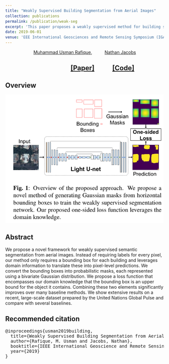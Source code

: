 ```yaml
---
title: "Weakly Supervised Building Segmentation from Aerial Images"
collection: publications
permalink: /publication/weak-seg
excerpt: 'This paper proposes a weakly supervised method for building segmentation from overhead images.'
date: 2019-06-01
venue: 'EEE International Geosciences and Remote Sensing Symposium (IGARSS)'
---
```

 &emsp;  &emsp; &emsp; &emsp; &emsp; [Muhammad Usman Rafique](http://urafique.com), &emsp;  &emsp; [Nathan Jacobs](https://jacobsn.github.io/)

##  &emsp;  &emsp;  &emsp; &emsp;  &emsp; &emsp;  &emsp;   &emsp; [[Paper]](http://openaccess.thecvf.com/content_CVPRW_2019/papers/EarthVision/Rafique_Weakly_Supervised_Fusion_of_Multiple_Overhead_Images_CVPRW_2019_paper.pdf)   &emsp;  &emsp;      [[Code]](https://github.com/UkyVision/weakly-supervised-image-fusion)

## Overview
![Fusion overview](/images/building19.png)
 
## Abstract
We propose a novel framework for weakly supervised semantic segmentation from aerial images. Instead of requiring labels for every pixel, our method only requires a bounding box for each building and leverages domain information to translate these into pixel-level predictions. We convert the bounding boxes into probabilistic masks, each represented using a bivariate Gaussian distribution. We propose a loss function that encompasses our domain knowledge that the bounding box is an upper bound for the object it contains. Combining these two elements significantly improves over many baseline methods. We show extensive results on a recent, large-scale dataset prepared by the United Nations Global Pulse and compare with several baselines. 

## Recommended citation
<pre>
@inproceedings{usman2019building,
  title={Weakly Supervised Building Segmentation from Aerial Images},
  author={Rafique, M. Usman and Jacobs, Nathan},
  booktitle={IEEE International Geoscience and Remote Sensing Symposium (IGARSS)},
  year={2019}
}
</pre>
